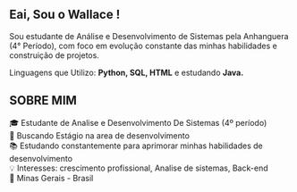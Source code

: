 ## Eai, Sou o Wallace !

Sou estudante de Análise e Desenvolvimento de Sistemas pela Anhanguera (4° Período), com foco em evolução constante das minhas habilidades e construição de projetos.
<p>Linguagens que Utilizo: <strong>Python, SQL, HTML</strong> e estudando <strong>Java.</strong>


## SOBRE MIM

<p>🎓 Estudante de Analise e Desenvolvimento De Sistemas (4º período)<br>
💼 Buscando Estágio na area de desenvolvimento<br>
📚 Estudando constantemente para aprimorar minhas habilidades de desenvolvimento<br>
💡 Interesses: crescimento profissional, Analise de sistemas, Back-end <br>
📍 Minas Gerais - Brasil<br>
</P>



